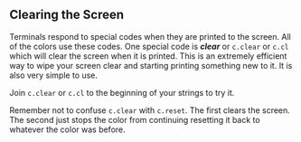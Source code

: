 ## Clearing the Screen

Terminals respond to special codes when they are printed to the
screen. All of the colors use these codes. One special code is
***clear*** or `c.clear` or `c.cl` which will clear the screen when it
is printed. This is an extremely efficient way to wipe your screen clear
and starting printing something new to it. It is also very simple to use.

Join `c.clear` or `c.cl` to the beginning of your strings to try it.

Remember not to confuse `c.clear` with `c.reset`. The first clears the
screen. The second just stops the color from continuing resetting it
back to whatever the color was before.
